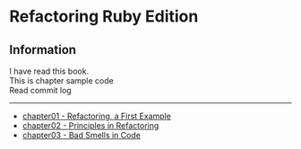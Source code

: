 # Refactoring Ruby Edition

## Information  
I have read this book.  
This is chapter sample code  
Read commit log

----

- [chapter01 - Refactoring, a First Example](https://github.com/jiwhunkim/refactoring-ruby-edition/commits/chapter01)
- [chapter02 - Principles in Refactoring](https://github.com/jiwhunkim/refactoring-ruby-edition/commits/chapter02)
- [chapter03 - Bad Smells in Code](https://github.com/jiwhunkim/refactoring-ruby-edition/commits/chapter03)
